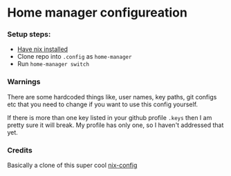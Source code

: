 # Home manager configureation

### Setup steps:
- [Have nix installed](https://github.com/DeterminateSystems/nix-installer)
- Clone repo into `.config` as `home-manager`
- Run `home-manager switch`


### Warnings

There are some hardcoded things like, user names, key paths, git configs etc that you need to change if you want to use this config yourself.

If there is more than one key listed in your github profile `.keys` then I am pretty sure it will break. My profile has only one, so I haven't addressed that yet.

### Credits

Basically a clone of this super cool [nix-config](https://github.com/jm8/nix-config) 
